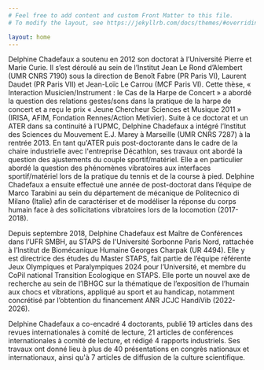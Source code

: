 ```yaml
---
# Feel free to add content and custom Front Matter to this file.
# To modify the layout, see https://jekyllrb.com/docs/themes/#overriding-theme-defaults

layout: home
---
```

Delphine Chadefaux a soutenu en 2012 son doctorat à l’Université Pierre et Marie Curie. Il s’est déroulé au sein de l’Institut Jean Le Rond d’Alembert (UMR CNRS 7190) sous la direction de Benoît Fabre (PR Paris VI), Laurent Daudet (PR Paris VII) et Jean-Loïc Le Carrou (MCF Paris VI). Cette thèse, « Interaction Musicien/Instrument : le Cas de la Harpe de Concert » a abordé la question des relations gestes/sons dans la pratique de la harpe de concert et a reçu le prix « Jeune Chercheur Sciences et Musique 2011 » (IRISA, AFIM, Fondation Rennes/Action Metivier). Suite à ce doctorat et un ATER dans sa continuité à l’UPMC, Delphine Chadefaux a intégré l’Institut des Sciences du Mouvement E.J. Marey à Marseille (UMR CNRS 7287) à la rentrée 2013. En tant qu'ATER puis post-doctorante dans le cadre de la chaire industrielle avec l'entreprise Décathlon, ses travaux ont abordé la question des ajustements du couple sportif/matériel. Elle a en particulier abordé la question des phénomènes vibratoires aux interfaces sportif/matériel lors de la pratique du tennis et de la course à pied. Delphine Chadefaux a ensuite effectué une année de post-doctorat dans l’équipe de Marco Tarabini au sein du département de mécanique de Politecnico di Milano (Italie) afin de caractériser et de modéliser la réponse du corps humain face à des sollicitations vibratoires lors de la locomotion (2017-2018). 

Depuis septembre 2018, Delphine Chadefaux est Maître de Conférences dans l’UFR SMBH, au STAPS de l'Université Sorbonne Paris Nord, rattachée à l’Institut de Biomécanique Humaine Georges Charpak (UR 4494). Elle y est directrice des études du Master STAPS, fait partie de l’équipe référente Jeux Olympiques et Paralympiques 2024 pour l’Université, et membre du CoPil national Transition Ecologique en STAPS. Elle porte un nouvel axe de recherche au sein de l’IBHGC sur la thématique de l’exposition de l’humain aux chocs et vibrations, appliqué au sport et au handicap, notamment concrétisé par l’obtention du financement ANR JCJC HandiVib (2022-2026). 	
	
Delphine Chadefaux a co-encadré 4 doctorants, publié 19 articles dans des revues internationales à comité de lecture, 21 articles de conférences internationales à comité de lecture, et rédigé 4 rapports industriels. Ses travaux ont donné lieu à plus de 40 présentations en congrès nationaux et internationaux, ainsi qu'à 7 articles de diffusion de la culture scientifique. 